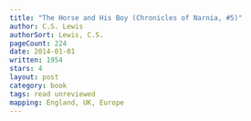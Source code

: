 ```yaml
---
title: "The Horse and His Boy (Chronicles of Narnia, #5)"
author: C.S. Lewis
authorSort: Lewis, C.S.
pageCount: 224
date: 2014-01-01
written: 1954
stars: 4
layout: post
category: book
tags: read unreviewed
mapping: England, UK, Europe
---
```

